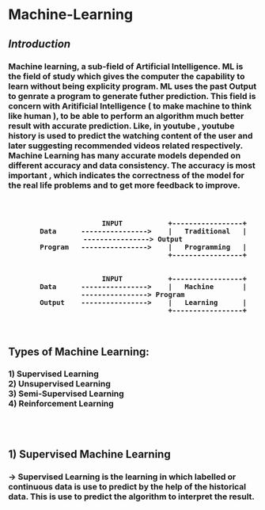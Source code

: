 # Machine-Learning

<h2><i> Introduction </i></h2>
<p>
<h3>
Machine learning, a sub-field of Artificial Intelligence. ML is the field of study which gives the computer the capability to learn without being explicity program. ML uses the past Output to genrate a program to generate futher prediction. This field is concern with Aritificial Intelligence ( to make machine to think like human ), to be able to perform an algorithm much better result with accurate prediction. Like, in youtube , youtube history is used to predict the watching content of the user and later suggesting recommended videos related respectively.
<br>
Machine Learning has many accurate models depended on different accuracy and data consistency. The accuracy is most important , which indicates the correctness of the model for the real life problems and to get more feedback to improve.
</h3>
</p>
<h3>
<center>
<br>
                                             
                        INPUT           +-----------------+
         Data      ---------------->    |   Traditional   |     ----------------> Output
         Program   ---------------->    |   Programming   |
                                        +-----------------+
              
              
                        INPUT           +-----------------+
         Data      ---------------->    |   Machine       |     ----------------> Program
         Output    ---------------->    |   Learning      |
                                        +-----------------+

</center>
</h3>
<br>
<p>
<h2>Types of Machine Learning:</h2>
<h3>1) Supervised Learning <br>
2) Unsupervised Learning<br>
3) Semi-Supervised Learning<br>
4) Reinforcement Learning <br></h3>
</p>

<br>
<br>
<p>
<h2>
1)  Supervised Machine Learning</h2>
<h3>
-> Supervised Learning is the learning in which labelled or continuous data is use to predict by the help of the 
   historical data. This is use to predict the algorithm to interpret the result.

</h3></p>
